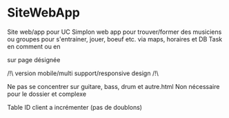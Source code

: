 # SiteWebApp
Site web/app pour UC Simplon
web app pour trouver/former des musiciens ou groupes pour
s'entrainer, jouer, boeuf etc. via maps, horaires et DB
Task en comment ou en <p></p> sur page désignée

/!\ version mobile/multi support/responsive design /!\

Ne pas se concentrer sur guitare, bass, drum et autre.html
Non nécessaire pour le dossier et complexe

Table ID client a incrémenter (pas de doublons)
